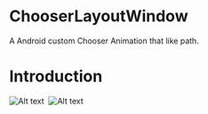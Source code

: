 # ChooserLayoutWindow

A Android custom Chooser Animation that like path.

Introduction
========
![Alt text](http://7xw7hb.com1.z0.glb.clouddn.com/Screenshot_20160715-112543.png)&nbsp;
![Alt text](http://7xw7hb.com1.z0.glb.clouddn.com/Screenshot_20160715-112551.png)